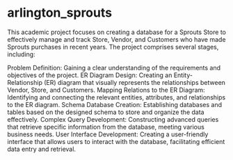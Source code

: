 # arlington_sprouts

This academic project focuses on creating a database for a Sprouts Store to effectively manage and track Store, Vendor, and Customers who have made Sprouts purchases in recent years. The project comprises several stages, including:

Problem Definition: Gaining a clear understanding of the requirements and objectives of the project.
ER Diagram Design: Creating an Entity-Relationship (ER) diagram that visually represents the relationships between Vendor, Store, and Customers.
Mapping Relations to the ER Diagram: Identifying and connecting the relevant entities, attributes, and relationships to the ER diagram.
Schema Database Creation: Establishing databases and tables based on the designed schema to store and organize the data effectively.
Complex Query Development: Constructing advanced queries that retrieve specific information from the database, meeting various business needs.
User Interface Development: Creating a user-friendly interface that allows users to interact with the database, facilitating efficient data entry and retrieval.
